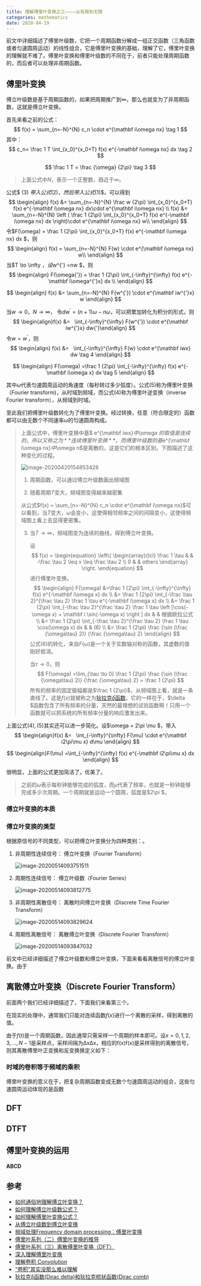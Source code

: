 ```yaml
---
title: 理解傅里叶变换之三————从有限到无限
categories: mathematics
date: 2020-04-19
---
```


前文中详细描述了傅里叶级数，它把一个周期函数分解成一组正交函数（三角函数或者匀速圆周运动​）的线性组合，它是傅里叶变换的基础，理解了它，傅里叶变换的理解就不难了。傅里叶变换和傅里叶级数的不同在于，前者只能处理周期函数的，而后者可以处理非周期函数。

## 傅里叶变换

傅立叶级数是基于周期函数的，如果把周期推广到$\infty$，那么也就变为了非周期函数，这就是傅立叶变换。

首先来看之前的公式：
$$
f(x) =  \sum_{n=-N}^{N} c_n \cdot e^{\mathbf i\omega nx} \tag 1
$$
其中：
$$
c_n= \frac 1 T \int_{x_0}^{x_0+T} f(x) e^{-\mathbf i\omega nx} dx \tag 2
$$

$$
\frac 1 T = \frac {\omega} {2\pi}  \tag 3
$$

> 上面公式中$N$，表示一个正整数，趋近于$\infty$。

公式$ (3) $带入公式$(2)$，然后带入公式$(1)$，可以得到
$$
\begin{align}
f(x) &= \sum_{n=-N}^{N} \frac w {2\pi}  \int_{x_0}^{x_0+T} f(x) e^{-\mathbf i\omega nx} dx\cdot e^{\mathbf i\omega nx} \\
f(x) &=  \sum_{n=-N}^{N} \left ( \frac 1 {2\pi} \int_{x_0}^{x_0+T} f(x) e^{-\mathbf i\omega nx} dx \right)\cdot e^{\mathbf i\omega nx}  w\\
\end{align}
$$
令$F(\omega) =  \frac 1 {2\pi} \int_{x_0}^{x_0+T} f(x) e^{-\mathbf i\omega nx} dx $，则
$$
\begin{align}
f(x) = \sum_{n=-N}^{N}  F(w) \cdot e^{\mathbf i\omega nx}  w\\
\end{align}
$$
当$T \to \infty $，设$w^{'} =nw $，则
$$
\begin{align}
F(\omega{'}) =  \frac 1 {2\pi} \int_{-\infty}^{\infty} f(x) e^{-\mathbf i\omega^{'}x} dx  \\
\end{align}
$$

$$
\begin{align}
f(x) &= \sum_{n=-N}^{N}  F(w^{'}) \cdot e^{\mathbf iw^{'}x}  w
\end{align}
$$

当$w\to 0， N \to \infty$， 令$dw^{'}= (n+1)\omega - n\omega$，可以把累加转化为积分的形式，则
$$
\begin{align}f(x) &=   \int_{-\infty}^{\infty}   F(w^{'}) \cdot e^{\mathbf iw^{'}x}  dw{'}\end{align}
$$
令$w = w^{'}$，则
$$
\begin{align}
f(x) &=   \int_{-\infty}^{\infty}   F(w) \cdot e^{\mathbf iwx}  dw \tag 4
\end{align}
$$

$$
\begin{align}
F(\omega) =\frac 1 {2\pi} \int_{-\infty}^{\infty} f(x) e^{-\mathbf i\omega x} dx \tag 5
\end{align}
$$

其中$\omega$代表匀速圆周运动的角速度（每秒转过多少弧度）。公式$(5)$称为傅里叶变换（Fourier transform)，从时域到频域，而公式$(4)$称为傅里叶逆变换（inverse Fourier transform），从频域到时域。

至此我们把傅里叶级数转化为了傅里叶变换。经过转换，任意（符合限定的）函数都可以由无数个不同速率$\omega$的匀速圆周构成。

> 上面公式中，傅里叶变换中基$ e^{\mathbf iwx}$中$\omega $的取值是连续的，所以又称之为**连续傅里叶变换**，而傅里叶级数的基$e^{\mathbf i\omega nx}$中$\omega n$是离散的，这是它们的根本区别。下图描述了这种变化的过程。
>
> ![image-20200420154853428](images/image-20200420154853428.png)
>
> 1. 周期函数，可以通过傅立叶级数画出频域图
>
> 2.  随着周期$T$变大，频域图变得越来越密集
>
>    从公式$f(x) =  \sum_{n=-N}^{N} c_n \cdot e^{\mathbf i\omega nx}$可以看到，当$T$变大，$\omega$会变小，这使得相邻频率之间的间隔变小，这使得频域图上看上去显得更密集。
>
> 3. 当$T \to \infty$，频域图变为连续的曲线，得到傅立叶变换。
>
>    设
>    $$
>    f(x) = \begin{equation}  
>    \left\{  
>    \begin{array}{lcl}  
>    \frac 1 \tau        &  &  -\frac \tau 2 \leq x \leq \frac \tau 2  \\  
>    0        &  & others  
>    \end{array}  
>    \right.  
>    \end{equation}
>    $$
>    进行傅里叶变换。
>    $$
>    \begin{align}
>    F(\omega) &=\frac 1 {2\pi} \int_{-\infty}^{\infty} f(x) e^{-\mathbf i\omega x} dx 
>    \\ &= 
>    \frac 1 {2\pi} \int_{-\frac \tau 2}^{\frac \tau 2} \frac 1 \tau e^{-\mathbf i\omega x} dx 
>    \\ &= 
>    \frac 1 {2\pi} \int_{-\frac \tau 2}^{\frac \tau 2} \frac 1 \tau \left [\cos(-\omega x) + \mathbf i \sin(-\omega x) \right ] dx  & & 根据欧拉公式
>    \\ &= 
>    \frac 1 {2\pi} \int_{-\frac \tau 2}^{\frac \tau 2} \frac 1 \tau \cos(\omega x)   dx & & (6)
>    \\ &= 
>    \frac 1 {2\pi} \frac {\sin (\frac {\omega\tau} 2)} {\frac {\omega\tau}  2}
>    \end{align}
>    $$
>    公式$(6)$的转化，来自$F(\omega)$是一个关于实数轴对称的函数，其虚数的值刚好抵消。
>
>    当$\tau \to 0$，则
>    $$
>    F(\omega) =\lim_{\tau \to 0} \frac 1 {2\pi} \frac {\sin (\frac {\omega\tau} 2)} {\frac {\omega\tau}  2} = \frac 1 {2\pi}
>    $$
>    所有的频率的固定振幅都是$\frac 1 {2\pi}$，从频域图上看，就是一条直线了。这是$f(x)$就被称之为[狄拉克$\delta$函数](https://zh.wikipedia.org/wiki/%E7%8B%84%E6%8B%89%E5%85%8B%CE%B4%E5%87%BD%E6%95%B0)。它的一样在于，$\delta $函数包含了所有频率的分量，天然的最理想的试验函数啊！只用一个函数就可以把系统的所有频率分量的响应激发出来。
>

上面公式$(4),(5)$其实还可以进一步简化。设$\omega = 2\pi \mu $，带入
$$
\begin{align}f(x) &=   \int_{-\infty}^{\infty}   F(\mu) \cdot e^{\mathbf i2\pi\mu x}  d\mu \end{align}
$$

$$
\begin{align}F(\mu) =\int_{-\infty}^{\infty} f(x) e^{-\mathbf i2\pi\mu x} dx \end{align}
$$

很明显，上面的公式更加简洁了，优美了。

> 之前的$\omega$表示每秒钟能够完成的弧度，而$\mu$代表了频率，也就是一秒钟能够完成多少次周期。一个周期就是运动一个圆周，弧度是$2\pi $。

### 傅立叶变换的本质



### 傅立叶变换的类型

 根据原信号的不同类型，可以把傅立叶变换分为四种类别：。

1. 非周期性连续信号： 傅立叶变换（Fourier Transform）

   ![image-20200514093751511](images/image-20200514093751511.png)

2. 周期性连续信号： 傅立叶级数（Fourier Series）

   ![image-20200514093812775](images/image-20200514093812775.png)

3. 非周期性离散信号： 离散时间傅立叶变换（Discrete Time Fourier Transform）

   ![image-20200514093829624](images/image-20200514093829624.png)

4. 周期性离散信号： 离散傅立叶变换（Discrete Fourier Transform）

   ![image-20200514093847032](images/image-20200514093847032.png)

前文中已经详细描述了傅立叶级数和傅立叶变换，下面来看看离散信号的傅立叶变换。由于

##  离散傅立叶变换（Discrete Fourier Transform）



前面两个我们已经详细描述了，下面我们来看第三个。

在现实的处理中，通常我们只能对连续函数$f(x)$进行一个离散的采样，得到离散的值。

由于$f(t)$是一个周期函数，因此通常只需采样一个周期的样本即可。设$x=0,1,2,3,…,N−1$是采样点，采样间隔为ΔxΔx，相应的f(x)f(x)是采样得到的离散信号，则其离散傅里叶正变换和反变换换定义如下：









### 时域的卷积等于频域的乘积



傅里叶变换的意义在于，把复杂周期函数变成无数个匀速圆周运动的组合，这些匀速圆周运动体现的是函数



##  DFT

## DTFT



## 傅里叶变换的运用

#### ABCD



## 参考

- [如何通俗地理解傅立叶变换？](https://www.matongxue.com/madocs/473.html)
- [如何理解傅立叶级数公式？](https://www.matongxue.com/madocs/619.html)
- [如何理解傅里叶变换公式？](https://www.zhihu.com/question/19714540/answer/1119070975)
- [从傅立叶级数到傅立叶变换](https://www.matongxue.com/madocs/712.html)
- [频域处理Frequency domain processing：傅里叶变换](https://yangwc.com/2019/10/24/FFT/)
- [傅里叶系列（二）傅里叶变换的推导](https://zhuanlan.zhihu.com/p/41875010)
- [傅里叶系列（三）离散傅里叶变换（DFT）](https://zhuanlan.zhihu.com/p/75521342)
- [深入理解傅里叶变换](https://tracholar.github.io/math/2017/03/12/fourier-transform.html)
- [理解卷积 Convolution](https://www.qiujiawei.com/convolution/)
- [“卷积”其实没那么难以理解](https://zhuanlan.zhihu.com/p/41609577)
- [狄拉克δ函数(Dirac delta)和狄拉克梳状函数(Dirac comb)](https://www.qiujiawei.com/shah-function/)

